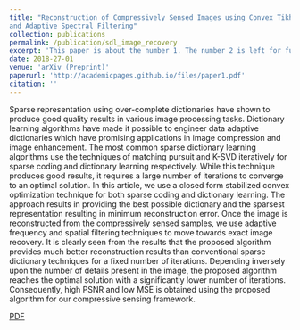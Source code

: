 ```yaml
---
title: "Reconstruction of Compressively Sensed Images using Convex Tikhonov Sparse Dictionary Learning
and Adaptive Spectral Filtering"
collection: publications
permalink: /publication/sdl_image_recovery
excerpt: 'This paper is about the number 1. The number 2 is left for future work.'
date: 2018-27-01
venue: 'arXiv (Preprint)'
paperurl: 'http://academicpages.github.io/files/paper1.pdf'
citation: ''
---
```


Sparse representation using over-complete dictionaries have shown to produce good quality results in various image processing tasks. Dictionary learning algorithms have made it possible to engineer data adaptive dictionaries which have promising applications in image compression and image enhancement. The most common sparse dictionary learning algorithms use the techniques of matching pursuit and K-SVD iteratively for sparse coding and dictionary learning respectively. While this technique produces good results, it requires a large number of iterations to converge to an optimal solution. In this article, we use a closed form stabilized convex optimization technique for both sparse coding and dictionary learning. The approach results in providing the best possible dictionary and the sparsest representation resulting in minimum reconstruction error. Once the image is reconstructed from the compressively sensed samples, we use adaptive frequency and spatial filtering techniques to move towards exact image recovery. It is clearly seen from the results that the proposed algorithm provides much better reconstruction results than conventional sparse dictionary techniques for a fixed number of iterations. Depending inversely upon the number of details present in the image, the proposed algorithm reaches the optimal solution with a significantly lower number of iterations. Consequently, high PSNR and low MSE is obtained using the proposed algorithm for our compressive sensing framework.

[PDF](https://arxiv.org/abs/1801.09135)
